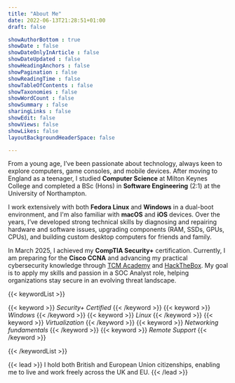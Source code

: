 ```yaml
---
title: "About Me"
date: 2022-06-13T21:28:51+01:00
draft: false

showAuthorBottom : true
showDate : false
showDateOnlyInArticle : false
showDateUpdated : false
showHeadingAnchors : false
showPagination : false
showReadingTime : false
showTableOfContents : false
showTaxonomies : false 
showWordCount : false
showSummary : false
sharingLinks : false
showEdit: false
showViews: false
showLikes: false
layoutBackgroundHeaderSpace: false

---
```

<!-- {{< keywordList >}}
{{< keyword icon="github" >}} Lorem ipsum dolor. {{< /keyword >}}
{{< keyword icon="code" >}} **Important** skill {{< /keyword >}}
{{< /keywordList >}} -->

From a young age, I’ve been passionate about technology, always keen to explore computers, game consoles, and mobile devices. After moving to England as a teenager, I studied **Computer Science** at Milton Keynes College and completed a BSc (Hons) in **Software Engineering** (2:1) at the University of Northampton.

I work extensively with both **Fedora Linux** and **Windows** in a dual-boot environment, and I'm also familiar with **macOS** and **iOS** devices. Over the years, I’ve developed strong technical skills by diagnosing and repairing hardware and software issues, upgrading components (RAM, SSDs, GPUs, CPUs), and building custom desktop computers for friends and family.

In March 2025, I achieved my **CompTIA Security+** certification. Currently, I am preparing for the **Cisco CCNA** and advancing my practical cybersecurity knowledge through [TCM Academy](https://academy.tcm-sec.com/p/security-operations-soc-101) and [HackTheBox](https://academy.hackthebox.com/preview/certifications/htb-certified-defensive-security-analyst). My goal is to apply my skills and passion in a SOC Analyst role, helping organizations stay secure in an evolving threat landscape.

{{< keywordList >}}

{{< keyword >}} *Security+ Certified* {{< /keyword >}}
{{< keyword >}} *Windows* {{< /keyword >}}
{{< keyword >}} *Linux* {{< /keyword >}}
{{< keyword >}} *Virtualization* {{< /keyword >}}
{{< keyword >}} *Networking fundamentals* {{< /keyword >}}
{{< keyword >}} *Remote Support* {{< /keyword >}}

{{< /keywordList >}}

{{< lead >}}
I hold both British and European Union citizenships, enabling me to live and work freely across the UK and EU.
{{< /lead >}}
